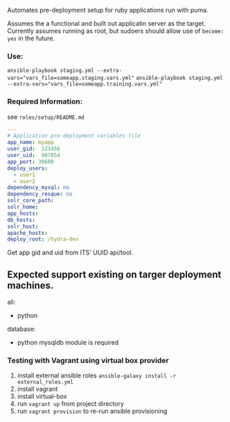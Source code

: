 Automates pre-deployment setup for ruby applications run with puma.

Assumes the a functional and built out applicatin server as the target.
Currently assumes running as root, but sudoers should allow use of `become: yes` in the future.

### Use:
`ansible-playbook staging.yml --extra-vars="vars_file=someapp.staging.vars.yml"`
`ansible-playbook staging.yml --extra-vars="vars_file=someapp.training.vars.yml"`

### Required Information:
see `roles/setup/README.md`

```yaml
---
# Application pre-deployment variables file
app_name: myapp
user_gid:  123456
user_uid:  987654
app_port: 30600
deploy_users:
  - user1
  - user2
dependency_mysql: no
dependency_resque: no
solr_core_path:
solr_home:
app_hosts:
db_hosts:
solr_host:
apache_hosts:
deploy_root: /hydra-dev
```

Get app gid and uid from ITS' UUID api/tool.

## Expected support existing on targer deployment machines.
all:
* python

database:
* python mysqldb module is required


### Testing with Vagrant using virtual box provider
1. install external ansible roles `ansible-galaxy install -r external_roles.yml`
1. install vagrant
2. install virtual-box
3. run `vagrant up` from project directory
4. run `vagrant provision` to re-run ansible provisioning





